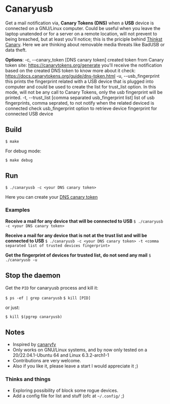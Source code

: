 # Canaryusb 

Get a mail notification via, **Canary Tokens (DNS)** when a **USB** device is connected on a GNU/Linux computer.
Could be useful when you leave the laptop unatended or for a server on a remote location, will not prevent to being 
breached, but at least you'll notice; this is the priciple behind [Thinkst Canary](https://canary.tools/#why).
Here we are thinking about removable media threats like BadUSB or data theft.

**Options**:
-c, --canary_token [DNS canary token]
                created token from Canary token site: https://canarytokens.org/generate
                you'll receive the notification based on the created DNS token
                to know more about it check: https://docs.canarytokens.org/guide/dns-token.html
-u, --usb_fingerprint
                this prints the fingerprint related with a USB device that is plugged into computer
                and could be used to create the list for trust_list option.
                In this mode, will not be any call to Canary Tokens, only the usb fingerprint will be printed.
-t, --trust_list [comma separated usb_fingerprint list]
                list of usb fingerprints, comma seprated, to not notify when the related deviced is connected
                check usb_fingerprint option to retrieve device fingerprint for connected USB device

## Build

`$ make`

For debug mode:

`$ make debug`

## Run

`$ ./canaryusb -c <your DNS canary token>`

Here you can create your [DNS canary token](https://canarytokens.org/generate)

### Examples

**Receive a mail for any device that will be connected to USB**
`$ ./canaryusb -c <your DNS canary token>`

**Receive a mail for any device that is not at the trust list and  will be connected to USB**
`$ ./canaryusb -c <your DNS canary token> -t <comma separated list of trusted devices fingerprint>`

**Get the fingerprint of devices for trusted list, do not send any mail**
`$ ./canaryusb -u`

## Stop the daemon

Get the `PID` for canaryusb process and kill it:

`$ ps -ef | grep canaryusb`
`$ kill [PID]`

or just:

`$ kill $(pgrep canaryusb)`

## Notes

- Inspired by [canaryfy](https://github.com/thinkst/canaryfy)
- Only works on GNU/Linux systems, and by now only tested on a 20/22.04.1-Ubuntu 64 and Linux 6.3.2-arch1-1
- Contributions are very welcome.
- Also if you like it, please leave a start I would appreciate it ;)

### Thinks and things

- Exploring possibility of block some rogue devices.
- Add a config file for list and stuff (ofc at `~/.config/` ;)

